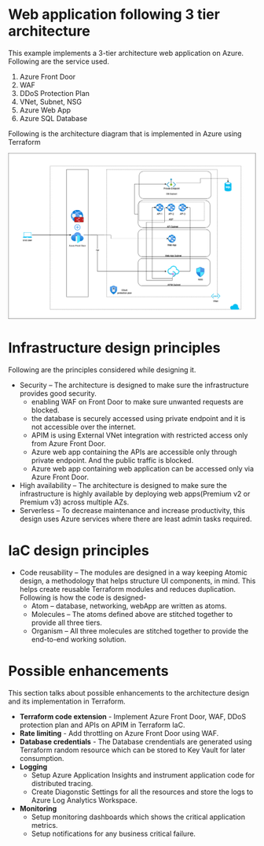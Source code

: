 # Web application following 3 tier architecture

This example implements a 3-tier architecture web application on Azure. Following are the service used.

1. Azure Front Door
2. WAF
3. DDoS Protection Plan
4. VNet, Subnet, NSG
5. Azure Web App
6. Azure SQL Database

Following is the architecture diagram that is implemented in Azure using Terraform

![3 tier web app](Architecture.png)

# Infrastructure design principles

Following are the principles considered while
designing it.
- Security – The architecture is designed to make sure the infrastructure provides good security.
    - enabling WAF on Front Door to make sure unwanted requests are blocked.
    - the database is securely accessed using private endpoint and it is not accessible over the internet.
    - APIM is using External VNet integration with restricted access only from Azure Front Door.
    - Azure web app containing the APIs are accessible only through private endpoint. And the public traffic is blocked.
    - Azure web app containing web application can be accessed only via Azure Front Door.
- High availability – The architecture is designed to make sure the infrastructure is highly
available by deploying web apps(Premium v2 or Premium v3) across multiple AZs.
- Serverless – To decrease maintenance and increase productivity, this design uses Azure services
where there are least admin tasks required.

# IaC design principles

- Code reusability – The modules are designed in a way keeping Atomic design, a methodology that helps
structure UI components, in mind. This helps create reusable Terraform modules and reduces duplication. Following is how the code is designed-
    - Atom – database, networking, webApp are written as atoms.
    - Molecules – The atoms defined above are stitched together to provide all three tiers.
    - Organism – All three molecules are stitched together to provide the end-to-end working
solution.

# Possible enhancements
This section talks about possible enhancements to the architecture design and its implementation in
Terraform.

- **Terraform code extension** - Implement Azure Front Door, WAF, DDoS protection plan and APIs on APIM in Terraform IaC.
- **Rate limiting** - Add throttling on Azure Front Door using WAF.
- **Database credentials** - The Database crendentials are generated using Terraform random resource which can be stored to Key Vault for later consumption.
- **Logging**
    - Setup Azure Application Insights and instrument application code for distributed tracing.
    - Create Diagonstic Settings for all the resources and store the logs to Azure Log Analytics Workspace.
- **Monitoring**
    - Setup monitoring dashboards which shows the critical application metrics.
    - Setup notifications for any business critical failure.